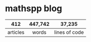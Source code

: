 # mathspp blog

<table class="stats-table">
    <thead>
        <tr>
            <th style="text-align: center;">412</th>
            <th style="text-align: center;">447,742</th>
            <th style="text-align: center;">37,235</th>
        </tr>
    </thead>
    <tbody>
        <tr>
            <td style="text-align: center;">articles</td>
            <td style="text-align: center;">words</td>
            <td style="text-align: center;">lines of code</td>
        </tr>
    </tbody>
</table>